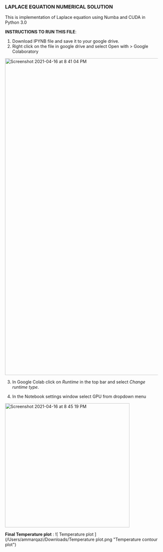 ### LAPLACE EQUATION NUMERICAL SOLUTION

This is implementation of Laplace equation using Numba and CUDA in Python 3.0


__INSTRUCTIONS TO RUN THIS FILE__:
1. Download IPYNB file and save it to your google drive.
2. Right click on the file in google drive and select Open with > Google Colaboratory
<img width="1046" alt="Screenshot 2021-04-16 at 8 41 04 PM" src="https://user-images.githubusercontent.com/57368390/115048168-e79e8080-9ef6-11eb-815a-a63136e072ef.png">


3. In Google Colab click on *Runtime* in the top bar and select *Change runtime type*. 

4. In the Notebook settings window select GPU from dropdown menu

<img width="410" alt="Screenshot 2021-04-16 at 8 45 19 PM" src="https://user-images.githubusercontent.com/57368390/115048201-f08f5200-9ef6-11eb-879f-03cec8829b7f.png">


__Final Temperature plot__ : 
![ Temperature plot ](/Users/ammarqazi/Downloads/Temperature plot.png "Temperature contour plot")


